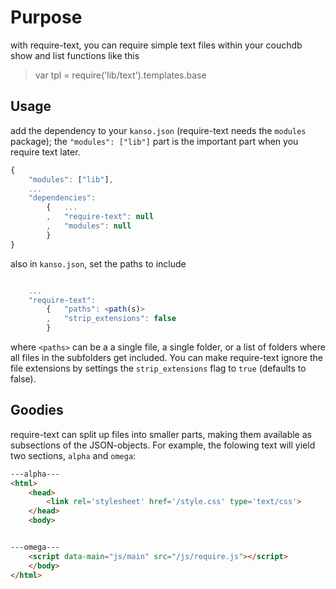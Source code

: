 Purpose
=======

with require-text, you can require simple text files within your couchdb show and list functions like this

> var tpl = require('lib/text').templates.base


Usage
-----

add the dependency to your `kanso.json` (require-text needs the `modules` package);
the `"modules": ["lib"]` part is the important part when you require text later.

```javascript
{
	"modules": ["lib"],
	...
	"dependencies": 
		{	...
		,	"require-text": null
		,	"modules": null
		}
}
```

also in `kanso.json`, set the paths to include
```javascript

	...
	"require-text": 
		{	"paths": <path(s)>
		,	"strip_extensions": false 
		}

```
where `<paths>` can be a a single file, a single folder, or a list of folders where all files in the subfolders get included.
You can make require-text ignore the file extensions by settings the `strip_extensions` flag to `true` (defaults to false).


Goodies
-------

require-text can split up files into smaller parts, making them available as subsections of the JSON-objects.
For example, the folowing text will yield two sections, `alpha` and `omega`:

```html
---alpha---
<html>
	<head>
		<link rel='stylesheet' href='/style.css' type='text/css'>
	</head>
	<body>


---omega---
	<script data-main="js/main" src="/js/require.js"></script>
	</body>
</html>
```